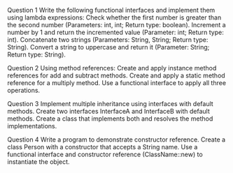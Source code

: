 Question 1
Write the following functional interfaces and implement them using lambda expressions:
Check whether the first number is greater than the second number (Parameters: int, int; Return type: boolean).
Increment a number by 1 and return the incremented value (Parameter: int; Return type: int).
Concatenate two strings (Parameters: String, String; Return type: String).
Convert a string to uppercase and return it (Parameter: String; Return type: String).

Question 2
Using method references:
Create and apply instance method references for add and subtract methods.
Create and apply a static method reference for a multiply method.
Use a functional interface to apply all three operations.

Question 3
Implement multiple inheritance using interfaces with default methods.
Create two interfaces InterfaceA and InterfaceB with default methods.
Create a class that implements both and resolves the method implementations.

Question 4
Write a program to demonstrate constructor reference.
Create a class Person with a constructor that accepts a String name.
Use a functional interface and constructor reference (ClassName::new) to instantiate the object.
